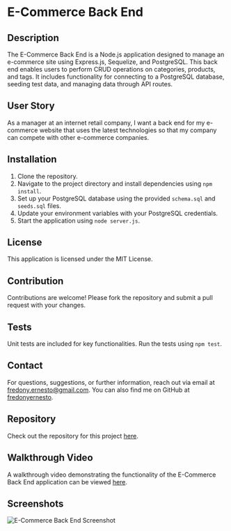 # E-Commerce Back End

## Description
The E-Commerce Back End is a Node.js application designed to manage an e-commerce site using Express.js, Sequelize, and PostgreSQL. This back end enables users to perform CRUD operations on categories, products, and tags. It includes functionality for connecting to a PostgreSQL database, seeding test data, and managing data through API routes.

## User Story
As a manager at an internet retail company, I want a back end for my e-commerce website that uses the latest technologies so that my company can compete with other e-commerce companies.

## Installation
1. Clone the repository.
2. Navigate to the project directory and install dependencies using `npm install`.
3. Set up your PostgreSQL database using the provided `schema.sql` and `seeds.sql` files.
4. Update your environment variables with your PostgreSQL credentials.
5. Start the application using `node server.js`.

## License
This application is licensed under the MIT License.

## Contribution
Contributions are welcome! Please fork the repository and submit a pull request with your changes.

## Tests
Unit tests are included for key functionalities. Run the tests using `npm test`.

## Contact
For questions, suggestions, or further information, reach out via email at [fredony.ernesto@gmail.com](mailto:fredony.ernesto@gmail.com). You can also find me on GitHub at [fredonyernesto](https://github.com/fredonyernesto).

## Repository
Check out the repository for this project [here](https://github.com/fredonyernesto/e-commerce-back-end).

## Walkthrough Video
A walkthrough video demonstrating the functionality of the E-Commerce Back End application can be viewed [here](https://link-to-your-video).

## Screenshots
![E-Commerce Back End Screenshot](link-to-screenshot.png)
